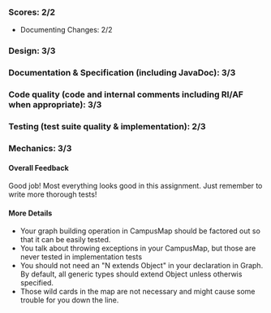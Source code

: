 ### Scores: 2/2
- Documenting Changes: 2/2

### Design: 3/3

### Documentation & Specification (including JavaDoc): 3/3

### Code quality (code and internal comments including RI/AF when appropriate): 3/3

### Testing (test suite quality & implementation): 2/3

### Mechanics: 3/3

#### Overall Feedback
Good job! Most everything looks good in this assignment. Just remember to write more thorough tests!

#### More Details
- Your graph building operation in CampusMap should be factored out so that it can be easily tested.
- You talk about throwing exceptions in your CampusMap, but those are never tested in implementation tests
- You should not need an "N extends Object" in your declaration in Graph. By default, all generic types should extend Object unless otherwis specified.
- Those wild cards in the map are not necessary and might cause some trouble for you down the line.
